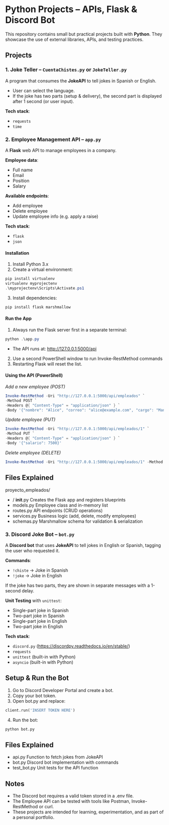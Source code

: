 # Python Projects – APIs, Flask & Discord Bot  

This repository contains small but practical projects built with **Python**. They showcase the use of external libraries, APIs, and testing practices.  


## Projects  

### 1. Joke Teller – `CuentaChistes.py` or `JokeTeller.py`  
A program that consumes the **JokeAPI** to tell jokes in Spanish or English.  
- User can select the language.  
- If the joke has two parts (setup & delivery), the second part is displayed after 1 second (or user input).  

**Tech stack**:  
- `requests`  
- `time`  


### 2. Employee Management API – `app.py`  
A **Flask** web API to manage employees in a company.  

**Employee data**:  
- Full name  
- Email  
- Position  
- Salary  

**Available endpoints**:  
- Add employee  
- Delete employee  
- Update employee info (e.g. apply a raise)  

**Tech stack**:  
- `flask`  
- `json`  

#### Installation
1. Install Python 3.x
2. Create a virtual environment:
```powershell
pip install virtualenv
virtualenv myprojectenv
.\myprojectenv\Scripts\Activate.ps1
```
3. Install dependencies:
```powershell
pip install flask marshmallow
```
#### Run the App
1. Always run the Flask server first in a separate terminal:
```powershell
python .\app.py
```
- The API runs at: http://127.0.0.1:5000/api
2. Use a second PowerShell window to run Invoke-RestMethod commands
3. Restarting Flask will reset the list.

#### Using the API (PowerShell)

*Add a new employee (POST)*
```powershell
Invoke-RestMethod -Uri "http://127.0.0.1:5000/api/empleados" `
-Method POST `
-Headers @{ "Content-Type" = "application/json" } `
-Body '{"nombre": "Alice", "correo": "alice@example.com", "cargo": "Manager", "salario": 7000}'
```
*Update employee (PUT)*
```powershell
Invoke-RestMethod -Uri "http://127.0.0.1:5000/api/empleados/1" `
-Method PUT `
-Headers @{ "Content-Type" = "application/json" } `
-Body '{"salario": 7500}'
```
*Delete employee (DELETE)*
```powershell
Invoke-RestMethod -Uri "http://127.0.0.1:5000/api/empleados/1" -Method DELETE
```
## Files Explained
proyecto_empleados/
- / __init__.py    Creates the Flask app and registers blueprints
- models.py        Employee class and in-memory list
- routes.py        API endpoints (CRUD operations)
- services.py      Business logic (add, delete, modify employees)
- schemas.py       Marshmallow schema for validation & serialization


### 3. Discord Joke Bot – `bot.py`  
A **Discord bot** that uses **JokeAPI** to tell jokes in English or Spanish, tagging the user who requested it.  

**Commands**:  
- `!chiste` → Joke in Spanish  
- `!joke` → Joke in English  

If the joke has two parts, they are shown in separate messages with a 1-second delay.  

**Unit Testing** with `unittest`:  
- Single-part joke in Spanish  
- Two-part joke in Spanish  
- Single-part joke in English  
- Two-part joke in English  

**Tech stack**:  
- `discord.py` (https://discordpy.readthedocs.io/en/stable/)  
- `requests`  
- `unittest` (built-in with Python)  
- `asyncio` (built-in with Python) 

## Setup & Run the Bot 
1. Go to Discord Developer Portal and create a bot.
2. Copy your bot token.
3. Open bot.py and replace:
```python
client.run('INSERT TOKEN HERE')
```
4. Run the bot:
```bash
python bot.py
```
## Files Explained
- api.py         Function to fetch jokes from JokeAPI
- bot.py         Discord bot implementation with commands
- test_bot.py    Unit tests for the API function

## Notes
- The Discord bot requires a valid token stored in a .env file.
- The Employee API can be tested with tools like Postman, Invoke-RestMethod or curl.
- These projects are intended for learning, experimentation, and as part of a personal portfolio.